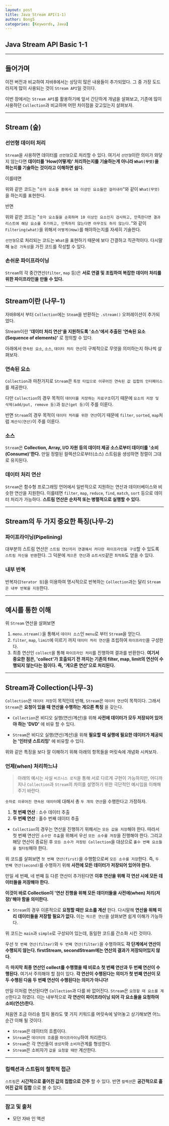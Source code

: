 ```yaml
---
layout: post
title: Java Stream API(1-1)
author: Bong5
categories: [Keywords, Java]
--- 
```


## Java Stream API Basic 1-1

---

## 들어가며

이전 버전과 비교하여 자바8에서는 상당히 많은 내용들이 추가되었다. 그 중 가장 도드라지게 많이 사용되는 것이 `Stream API`일 것이다.

이번 장에서는 `Stream API`를 활용하기에 앞서 간단하게 개념을 살펴보고, 기존에 많이 사용하던 `Collection`과 비교하며 어떤 차이점을 갖고있는지 살펴보자.

---

## Stream (숲)

### 선언형 데이터 처리

`Stream`을 사용하면 데이터를 `선언형`으로 처리할 수 있다. 여기서 `선언형`이란 의미가 와닿지 않는다면 **데이터를 'How(어떻게)' 처리하는지를 기술하는게 아니라 `What(무엇)`을 하는지를 기술하는 것이라고 이해하면 쉽다.**

이를테면
<script src="https://gist.github.com/BongHoLee/8b8645e67778f085274c3b116648b4bc.js"></script>

위와 같은 코드는 "`숫자 요소들 중에서 10 이상인 요소들만 걸러내라`"와 같이 `What(무엇)`을 하는지를 표현한다.

반면
<script src="https://gist.github.com/BongHoLee/2ec4f3727c7d82e3745aaf53810df192.js"></script>

위와 같은 코드는 "`숫자 요소들을 순회하며 10 이상인 요소인지 검사하고, 만족한다면 결과 리스트에 해당 요소를 추가하고, 만족하지 않는다면 아무것도 하지 않는다.`"와 같이 `Filtering(what)`을 위해서 `어떻게(How)`를 해야하는지를 자세히 기술한다.

`선언형`으로 처리되는 코드는 `What`을 표현하기 때문에 보다 간결하고 직관적이다. 다시말해 `높은 가독성`을 가진 코드를 작성할 수 있다.

### 손쉬운 파이프라이닝

`Stream`의 각 중간연산(`filter`, `map` 등)은 **서로 연결 및 조립하여 복잡한 데이터 처리를 위한 파이프라인을 만들 수 있다.**

---

## Stream이란 (나무-1)

자바8에서 부터 `Collection`에는 `Steam`을 반환하는 `.stream()` 오퍼레이션이 추가되었다.

Stream이란 **'데이터 처리 연산'을 지원하도록 '소스'에서 추출된 '연속된 요소(Sequence of elements)'** 로 정의할 수 있다.

아래에서 `연속된 요소`, `소스`, `데이터 처리 연산`이 구체적으로 무엇을 의미하는지 하나씩 살펴보자.
<br>

### 연속된 요소

`Collection`과 마찬가지로 `Stream`은 `특정 타입으로 이루어진 연속된 값 집합의 인터페이스`를 제공한다.

다만 `Collection`의 경우 목적이 `데이터를 저장하는 자료구조`이기 때문에 `요소의 저장 및 삭제(add/put, remove 등)`과 `접근(get 등)`이 주를 이룬다.

반면 `Stream`의 경우 목적이 `데이터 처리를 위한 연산`이기 때문에 `filter`, `sorted`, `map`처럼 `계산식(연산)`이 주를 이룬다.
<br>

### 소스

`Stream`은 **Collection, Array, I/O 자원 등의 데이터 제공 소스로부터 데이터를 '소비(Consume)'한다.** 만일 정렬된 컬렉션으로부터(소스) 스트림을 생성하면 정렬이 그대로 유지된다.
<br>

### 데이터 처리 연산

`Stream`은 함수형 프로그래밍 언어에서 일반적으로 지원하는 연산과 데이터베이스와 비슷한 연산을 지원한다. 이를테면 `filter`, `map`, `reduce`, `find`, `match`, `sort` 등으로 데이터 처리가 가능하다. **스트림 연산은 순차적 또는 병렬적으로 실행할 수 있다.**

---

## Stream의 두 가지 중요한 특징(나무-2)

### 파이프라이닝(Pipelining)

대부분의 스트림 연산은 `스트림 연산끼리 연결해서 커다란 파이프라인을 구성`할 수 있도록 `스트림 자신을 반환`한다. 그 덕분에 `게으른 연산`과 `쇼트서킷`같은 `최적화`도 얻을 수 있다.
<br>

### 내부 반복

반복자(`Iterator 등`)을 이용하여 명시적으로 반복하는 `Collection`과는 달리 `Stream은 내부 반복을 지원`한다.

---

## 예시를 통한 이해

<script src="https://gist.github.com/BongHoLee/0d7d4f868ff6a58e4baff54705f167c4.js"></script>

위 `Stream` 연산을 살펴보면

1. `menu.stream()`을 통해서 `데이터 소스`인 `menu`로 부터 `Stream`을 얻는다.
2. `filter`, `map`, `limit`에 이르기 까지 `데이터 처리 연산`을 조립하여 `파이프라인`을 구성한다.
3. 최종 연산인 `collect`을 통해 `파이프라인 처리`를 진행하여 결과를 반환한다. **여기서 중요한 점은, 'collect'가 호출되기 전 까지는 기존의 filter, map, limit의 연산이 수행되지 않는다는 점이다. 즉, '게으른 연산'으로 처리된다.**

---

## Stream과 Collection(나무-3)

`Collection`은 `데이터 저장`이 목적인데 반해, `Stream`은 `데이터 연산`이 목적이다. 그래서 `Stream`은 **요청이 있을 때 연산을 수행하는 게으른 특징** 을 갖는다.

- `Collection`은 비디오 실행(연산/계산)을 위해 **사전에 데이터가 모두 저장되어 있어야 하는 'DVD'** 에 비유 할 수 있다.

- `Stream`은 비디오 실행(연산/계산)을 위해 **필요할 때 실행에 필요한 데이터가 제공되는 '인터넷 스트리밍'** 에 비유할 수 있다.

위와 같은 특징을 보다 잘 이해하기 위해 아래의 항목들을 머릿속에 개념화 시켜보자.

### 언제(when) 처리하느냐

> 아래의 예시는 사실 `비즈니스 로직`을 통해 서로 다르게 구현이 가능하지만, 어디까지나 `Collection`과 `Stream`의 차이를 설명하기 위한 극단적인 예시임을 이해해주기 바란다.

`숫자로 이루어진 연속된 데이터`에 대해서 총 `두 개의 연산`을 수행한다고 가정하자.

1. **첫 번째 연산** : 소수 데이터 추출
2. **두 번째 연산** : 홀수 번째 데이터 추출


- `Collection`의 경우는 연산을 진행하기 위해서는 `모든 값을 저장`해야 한다. 따라서 첫 번째 연산인 `소수만 추출`을 위해서 우선 `모든 소수를 저장`을 진행해야 한다. 그리고 해당 연산이 종료된 후 `모든 소수가 저장된 Collection`을 대상으로 `홀수 번째 요소들을 필터링`해야 한다.

<script src="https://gist.github.com/BongHoLee/927b0eca0002397dc67f202f440d6bd7.js"></script>

위 코드를 살펴보면 `첫 번째 연산(first)`을 수행함으로써 `모든 소수를 저장`한다. 즉, `두 번째 연산(second)`를 수행하기 위해 **사전에 모든 데이터가 저장되어 있어야 한다.**

만일 세 번째, 네 번째 등 다른 연산이 추가된다면 **이후 연산을 위해 각 연산 시에 모든 데이터들을 저장해야 한다.**

**이것이 바로 Collection이 '연산 진행을 위해 모든 데이터들을 사전에(when) 처리(저장)'해야 함을 의미한다.**
<br>

- `Stream`의 경우 이론적으로 **요청할 때만 요소를 계산** 한다. 다시말해 **연산을 위해 미리 데이터들을 저장할 필요가 없다.** 이는 `게으른 연산`을 살펴보면 쉽게 이해가 가능하다.

<script src="https://gist.github.com/BongHoLee/d5e71c2bbc9ed5ea2418ac5aeeef0218.js"></script>

위 코드는 `main`과 `simple`로 구성되어 있는데, 동일한 코드를 간소화 시킨 것이다.

우선 `첫 번째 연산(filter)`와 `두 번째 연산(filter)`을 수행하여도 **각 단계에서 연산이 수행되지 않는다. firstStream, secondStream에는 연산의 결과가 저장되어있지 않다.**

즉 **마지막 최종 연산인 collect를 수행했을 때 비로소 첫 번째 연산과 두 번째 연산이 수행된다.** 여기서 주의해야 할 점이 있다. **각 연산이 수행된다는 의미가 첫 번째 연산이 모두 수행된 다음 두 번째 연산이 수행된다는 의미가 아니다!**

만일 이처럼 연산된다면 `Collection`과 다를 바 없어진다. `Stream`은 `요청할 때 요소를 계산`한다고 하였다. 이는 내부적으로 **각 연산이 파이프라이닝 되어 각 요소들을 요청하여 소비(연산)한다.**

처음엔 조금 아리송 할지 몰라도 몇 가지 키워드를 머릿속에 넣어놓고 상기해보면 어느순간 이해 될 것이다.

- `Stream`은 데이터의 흐름이다.
- `Stream`은 `데이터의 흐름`을 `파이프라이닝`하여 처리한다.
- `Stream`은 각 연산들이 `생성자`와 `소비자`관계를 형성한다.
- `Stream`은 소비자가 `값을 요청할 때만` 계산한다.

---

### 컬렉션과 스트림의 철학적 접근

`스트림`은 **시간적으로 흩어진 값의 집합으로 간주** 할 수 있다. 반면 `컬렉션`은 **공간적으로 흩어진 값의 집합** 으로 볼 수 있다.

---

### 참고 및 출처

- 모던 자바 인 액션
